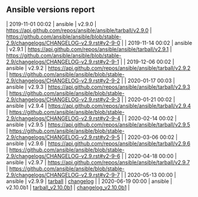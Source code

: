 ## Ansible versions report

| 2019-11-01 00:02 | ansible | v2.9.0 | https://api.github.com/repos/ansible/ansible/tarball/v2.9.0 | https://github.com/ansible/ansible/blob/stable-2.9/changelogs/CHANGELOG-v2.9.rst#v2-9-0 |
| 2019-11-14 00:02 | ansible | v2.9.1 | https://api.github.com/repos/ansible/ansible/tarball/v2.9.1 | https://github.com/ansible/ansible/blob/stable-2.9/changelogs/CHANGELOG-v2.9.rst#v2-9-1 |
| 2019-12-06 00:02 | ansible | v2.9.2 | https://api.github.com/repos/ansible/ansible/tarball/v2.9.2 | https://github.com/ansible/ansible/blob/stable-2.9/changelogs/CHANGELOG-v2.9.rst#v2-9-2 |
| 2020-01-17 00:03 | ansible | v2.9.3 | https://api.github.com/repos/ansible/ansible/tarball/v2.9.3 | https://github.com/ansible/ansible/blob/stable-2.9/changelogs/CHANGELOG-v2.9.rst#v2-9-3 |
| 2020-01-21 00:02 | ansible | v2.9.4 | https://api.github.com/repos/ansible/ansible/tarball/v2.9.4 | https://github.com/ansible/ansible/blob/stable-2.9/changelogs/CHANGELOG-v2.9.rst#v2-9-4 |
| 2020-02-14 00:02 | ansible | v2.9.5 | https://api.github.com/repos/ansible/ansible/tarball/v2.9.5 | https://github.com/ansible/ansible/blob/stable-2.9/changelogs/CHANGELOG-v2.9.rst#v2-9-5 |
| 2020-03-06 00:02 | ansible | v2.9.6 | https://api.github.com/repos/ansible/ansible/tarball/v2.9.6 | https://github.com/ansible/ansible/blob/stable-2.9/changelogs/CHANGELOG-v2.9.rst#v2-9-6 |
| 2020-04-18 00:00 | ansible | v2.9.7 | https://api.github.com/repos/ansible/ansible/tarball/v2.9.7 | https://github.com/ansible/ansible/blob/stable-2.9/changelogs/CHANGELOG-v2.9.rst#v2-9-7 |
| 2020-05-13 00:00 | ansible | v2.9.9 | [tarball](https://api.github.com/repos/ansible/ansible/tarball/v2.9.9) | [changelog](https://github.com/ansible/ansible/blob/stable-2.9/changelogs/CHANGELOG-v2.9.rst#v2-9-9) |
| 2020-06-19 00:00 | ansible | v2.10.0b1 | [tarball_v2.10.0b1](https://api.github.com/repos/ansible/ansible/tarball/v2.10.0b1) | [changelog_v2.10.0b1](https://github.com/ansible/ansible/blob/stable-2.10.0b1/changelogs/CHANGELOG-v2.10.0b1.rst#v2-10-0b1) |
